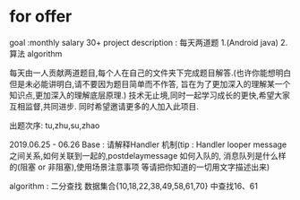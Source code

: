 # for offer
goal                   :monthly salary 30+
project description    : 每天两道题 1.(Android java) 2.算法 algorithm

每天由一人贡献两道题目,每个人在自己的文件夹下完成题目解答.(也许你能想明白但是未必能讲明白,请不要因为题目简单而不作答,
旨在为了更加深入的理解某一个知识点,更加深入的理解底层原理.) 技术无止境,同时一起学习成长的更快,希望大家互相监督,共同进步.
同时希望邀请更多的人加入此项目.

出题次序: tu,zhu,su,zhao

2019.06.25 - 06.26
 Base      : 请解释Handler 机制(tip : Handler looper message 之间关系,如何关联到一起的,postdelaymessage 如何入队的,
                           消息队列是什么样的(阻塞 or 非阻塞),使用场景注意事项 等请把你知道的一切用文字描述出来)
                          
algorithm : 二分查找 数据集合{10,18,22,38,49,58,61,70}  中查找16、61
